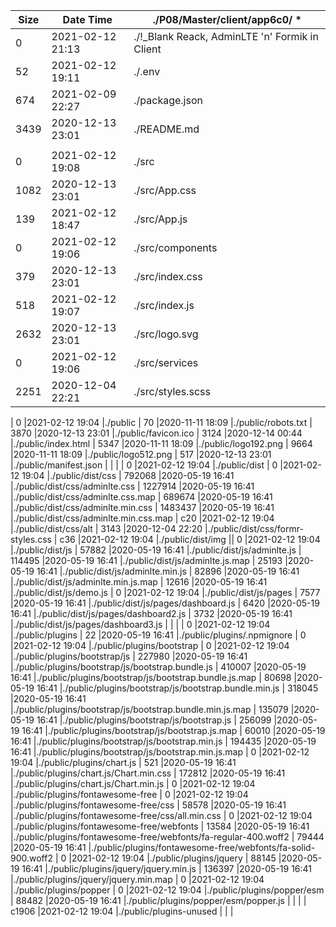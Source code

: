 |    Size     | Date Time       |./P08/Master/client/app6c0/  *
| ----------  |---------------  |--------------------------------------------------------------------------
|           0 |2021-02-12 21:13 |./!_Blank Reack, AdminLTE 'n' Formik in Client
|          52 |2021-02-12 19:11 |./.env
|         674 |2021-02-09 22:27 |./package.json
|        3439 |2020-12-13 23:01 |./README.md
|             |                 |
|           0 |2021-02-12 19:08 |./src
|        1082 |2020-12-13 23:01 |./src/App.css
|         139 |2021-02-12 18:47 |./src/App.js
|           0 |2021-02-12 19:06 |./src/components
|         379 |2020-12-13 23:01 |./src/index.css
|         518 |2021-02-12 19:07 |./src/index.js
|        2632 |2020-12-13 23:01 |./src/logo.svg
|           0 |2021-02-12 19:06 |./src/services
|        2251 |2020-12-04 22:21 |./src/styles.scss

|           0 |2021-02-12 19:04 |./public
|          70 |2020-11-11 18:09 |./public/robots.txt
|        3870 |2020-12-13 23:01 |./public/favicon.ico
|        3124 |2020-12-14 00:44 |./public/index.html
|        5347 |2020-11-11 18:09 |./public/logo192.png
|        9664 |2020-11-11 18:09 |./public/logo512.png
|         517 |2020-12-13 23:01 |./public/manifest.json
|             |                 |
|           0 |2021-02-12 19:04 |./public/dist
|           0 |2021-02-12 19:04 |./public/dist/css
|      792068 |2020-05-19 16:41 |./public/dist/css/adminlte.css
|     1227914 |2020-05-19 16:41 |./public/dist/css/adminlte.css.map
|      689674 |2020-05-19 16:41 |./public/dist/css/adminlte.min.css
|     1483437 |2020-05-19 16:41 |./public/dist/css/adminlte.min.css.map
|         c20 |2021-02-12 19:04 |./public/dist/css/alt
|        3143 |2020-12-04 22:20 |./public/dist/css/formr-styles.css
|         c36 |2021-02-12 19:04 |./public/dist/img
||          0 |2021-02-12 19:04 |./public/dist/js
|       57882 |2020-05-19 16:41 |./public/dist/js/adminlte.js
|      114495 |2020-05-19 16:41 |./public/dist/js/adminlte.js.map
|       25193 |2020-05-19 16:41 |./public/dist/js/adminlte.min.js
|       82896 |2020-05-19 16:41 |./public/dist/js/adminlte.min.js.map
|       12616 |2020-05-19 16:41 |./public/dist/js/demo.js
|           0 |2021-02-12 19:04 |./public/dist/js/pages
|        7577 |2020-05-19 16:41 |./public/dist/js/pages/dashboard.js
|        6420 |2020-05-19 16:41 |./public/dist/js/pages/dashboard2.js
|        3732 |2020-05-19 16:41 |./public/dist/js/pages/dashboard3.js
|             |                 |
|           0 |2021-02-12 19:04 |./public/plugins
|          22 |2020-05-19 16:41 |./public/plugins/.npmignore
|           0 |2021-02-12 19:04 |./public/plugins/bootstrap
|           0 |2021-02-12 19:04 |./public/plugins/bootstrap/js
|      227980 |2020-05-19 16:41 |./public/plugins/bootstrap/js/bootstrap.bundle.js
|      410007 |2020-05-19 16:41 |./public/plugins/bootstrap/js/bootstrap.bundle.js.map
|       80698 |2020-05-19 16:41 |./public/plugins/bootstrap/js/bootstrap.bundle.min.js
|      318045 |2020-05-19 16:41 |./public/plugins/bootstrap/js/bootstrap.bundle.min.js.map
|      135079 |2020-05-19 16:41 |./public/plugins/bootstrap/js/bootstrap.js
|      256099 |2020-05-19 16:41 |./public/plugins/bootstrap/js/bootstrap.js.map
|       60010 |2020-05-19 16:41 |./public/plugins/bootstrap/js/bootstrap.min.js
|      194435 |2020-05-19 16:41 |./public/plugins/bootstrap/js/bootstrap.min.js.map
|           0 |2021-02-12 19:04 |./public/plugins/chart.js
|         521 |2020-05-19 16:41 |./public/plugins/chart.js/Chart.min.css
|      172812 |2020-05-19 16:41 |./public/plugins/chart.js/Chart.min.js
|           0 |2021-02-12 19:04 |./public/plugins/fontawesome-free
|           0 |2021-02-12 19:04 |./public/plugins/fontawesome-free/css
|       58578 |2020-05-19 16:41 |./public/plugins/fontawesome-free/css/all.min.css
|           0 |2021-02-12 19:04 |./public/plugins/fontawesome-free/webfonts
|       13584 |2020-05-19 16:41 |./public/plugins/fontawesome-free/webfonts/fa-regular-400.woff2
|       79444 |2020-05-19 16:41 |./public/plugins/fontawesome-free/webfonts/fa-solid-900.woff2
|           0 |2021-02-12 19:04 |./public/plugins/jquery
|       88145 |2020-05-19 16:41 |./public/plugins/jquery/jquery.min.js
|      136397 |2020-05-19 16:41 |./public/plugins/jquery/jquery.min.map
|           0 |2021-02-12 19:04 |./public/plugins/popper
|           0 |2021-02-12 19:04 |./public/plugins/popper/esm
|       88482 |2020-05-19 16:41 |./public/plugins/popper/esm/popper.js
|             |                 |
|       c1906 |2021-02-12 19:04 |./public/plugins-unused
|             |                 |
